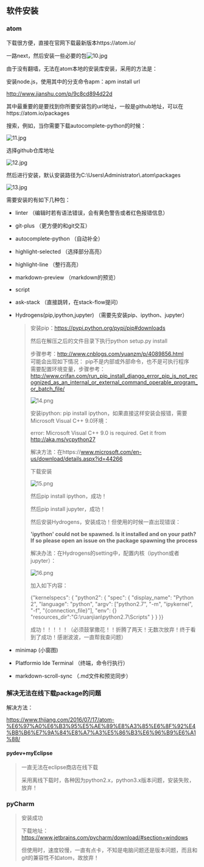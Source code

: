 ## 软件安装

### atom

下载很方便，直接在官网下载最新版本https://atom.io/

一路next，然后安装一些必要的包![10.jpg](https://github.com/ChaoZeyi/python/blob/master/LearnPythonTheHardWay/photos/10.jpg?raw=true)

由于没有翻墙，无法在atom本地的安装库安装，采用的方法是：

安装node.js，使用其中的分支命令apm：apm install url

http://www.jianshu.com/p/9c8cd894d22d

其中最重要的是要找到你所要安装包的url地址，一般是github地址，可以在https://atom.io/packages

搜索，例如，当你需要下载autocomplete-python的时候：

![11.jpg](https://github.com/ChaoZeyi/python/blob/master/LearnPythonTheHardWay/photos/11.jpg?raw=true)

选择github仓库地址

![12.jpg](https://github.com/ChaoZeyi/python/blob/master/LearnPythonTheHardWay/photos/12.jpg?raw=true)

然后进行安装，默认安装路径为C:\Users\Administrator\\.atom\packages

![13.jpg](https://github.com/ChaoZeyi/python/blob/master/LearnPythonTheHardWay/photos/13.jpg?raw=true)

需要安装的有如下几种包：

- linter    （编辑时若有语法错误，会有黄色警告或者红色报错信息）

- git-plus   （更方便的和git交互）

- autocomplete-python    （自动补全）

- highlight-selected        （选择部分高亮）

- highlight-line      （整行高亮）

- markdown-preview        （markdown的预览）

- script       

- ask-stack   （直接跳转，在stack-flow提问）

- Hydrogens(pip,ipython,jupyter)      （需要先安装pip、ipython、jupyter）

  > 安装pip：https://pypi.python.org/pypi/pip#downloads
  >
  > 然后在解压之后的文件目录下执行python setup.py install
  >
  > 步骤参考：http://www.cnblogs.com/yuanzm/p/4089856.html  
  > 可能会出现如下情况： pip不是内部或外部命令，也不是可执行程序  
  > 需要配置环境变量，步骤参考：  
  > http://www.crifan.com/run_pip_install_django_error_pip_is_not_recognized_as_an_internal_or_external_command_operable_program_or_batch_file/
  >
  > ![14.png](https://github.com/ChaoZeyi/python/blob/master/LearnPythonTheHardWay/photos/14.png?raw=true)
  >
  > 安装ipython: pip install ipython，如果直接这样安装会报错，需要 Microsoft Visual C++ 9.0环境：
  >
  > error: Microsoft Visual C++ 9.0 is required. Get it from http://aka.ms/vcpython27
  >
  > 解决方法：在https://www.microsoft.com/en-us/download/details.aspx?id=44266
  >
  > 下载安装
  >
  > ![15.png](https://github.com/ChaoZeyi/python/blob/master/LearnPythonTheHardWay/photos/15.png?raw=true)
  >
  > 然后pip install ipython，成功！
  >
  > 然后pip install jupyter，成功！
  >
  > 然后安装Hydrogens，安装成功！但使用的时候一直出现错误：
  >
  > **'ipython' could not be spawned. Is it installed and on your path? If so please open an issue on the package spawning the process**
  >
  > 解决办法：在Hydrogens的setting中，配置内核（ipython或者jupyter）：
  >
  > ![16.png](https://github.com/ChaoZeyi/python/blob/master/LearnPythonTheHardWay/photos/16.png?raw=true)
  >
  > 加入如下内容：
  >
  > {"kernelspecs": {
  > "python2": {
  > "spec": {
  > "display_name": "Python 2",
  > "language": "python",
  > "argv": ["python2.7", "-m", "ipykernel", "-f", "{connection_file}"],
  > "env": {}
  > "resources_dir":"G:\ruanjian\python2.7\Scripts"
  > } }
  > }}
  >
  > 成功！！！！！（必须鼓掌撒花！！折腾了两天！无数次放弃！终于看到了成功！感谢波波，一直帮我查问题）



- minimap      (小窗图)
- Platformio Ide Terminal      （终端，命令行执行）
- markdown-scroll-sync      （.md文件和预览同步）


### 解决无法在线下载package的问题

解决方法：

https://www.thjiang.com/2016/07/17/atom-%E6%97%A0%E6%B3%95%E5%AE%89%E8%A3%85%E6%8F%92%E4%BB%B6%E7%9A%84%E8%A7%A3%E5%86%B3%E6%96%B9%E6%A1%88/ 

#### pydev+myEclipse

> 一直无法在eclipse商店在线下载
>
> 采用离线下载时，各种因为python2.x，python3.x版本问题，安装失败，放弃！

### pyCharm

> 安装成功
>
> 下载地址：https://www.jetbrains.com/pycharm/download/#section=windows
>
> 但使用时，速度较慢，一直有点卡，不知是电脑问题还是版本问题，而且和git的兼容性不如atom，故放弃！
